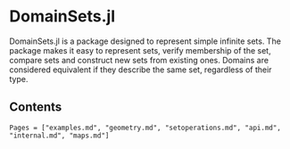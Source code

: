 # DomainSets.jl

DomainSets.jl is a package designed to represent simple infinite sets. The package makes it easy to represent sets, verify membership of the set, compare sets and construct new sets from existing ones. Domains are considered equivalent if they describe the same set, regardless of their type.

## Contents

```@contents
Pages = ["examples.md", "geometry.md", "setoperations.md", "api.md", "internal.md", "maps.md"]
```
